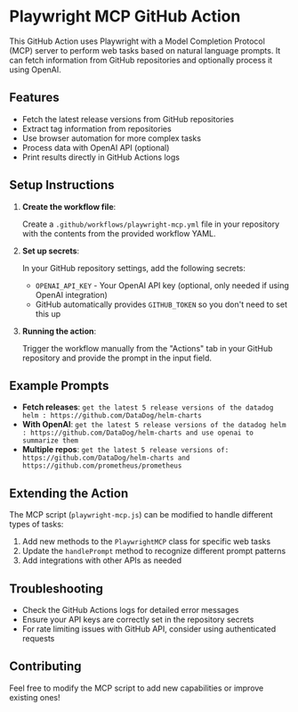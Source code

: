 # Playwright MCP GitHub Action

This GitHub Action uses Playwright with a Model Completion Protocol (MCP) server to perform web tasks based on natural language prompts. It can fetch information from GitHub repositories and optionally process it using OpenAI.

## Features

- Fetch the latest release versions from GitHub repositories
- Extract tag information from repositories
- Use browser automation for more complex tasks
- Process data with OpenAI API (optional)
- Print results directly in GitHub Actions logs

## Setup Instructions

1. **Create the workflow file**:
   
   Create a `.github/workflows/playwright-mcp.yml` file in your repository with the contents from the provided workflow YAML.

2. **Set up secrets**:
   
   In your GitHub repository settings, add the following secrets:
   
   - `OPENAI_API_KEY` - Your OpenAI API key (optional, only needed if using OpenAI integration)
   - GitHub automatically provides `GITHUB_TOKEN` so you don't need to set this up

3. **Running the action**:
   
   Trigger the workflow manually from the "Actions" tab in your GitHub repository and provide the prompt in the input field.

## Example Prompts

- **Fetch releases**: `get the latest 5 release versions of the datadog helm : https://github.com/DataDog/helm-charts`
- **With OpenAI**: `get the latest 5 release versions of the datadog helm : https://github.com/DataDog/helm-charts and use openai to summarize them`
- **Multiple repos**: `get the latest 5 release versions of: https://github.com/DataDog/helm-charts and https://github.com/prometheus/prometheus`

## Extending the Action

The MCP script (`playwright-mcp.js`) can be modified to handle different types of tasks:

1. Add new methods to the `PlaywrightMCP` class for specific web tasks
2. Update the `handlePrompt` method to recognize different prompt patterns
3. Add integrations with other APIs as needed

## Troubleshooting

- Check the GitHub Actions logs for detailed error messages
- Ensure your API keys are correctly set in the repository secrets
- For rate limiting issues with GitHub API, consider using authenticated requests

## Contributing

Feel free to modify the MCP script to add new capabilities or improve existing ones!

